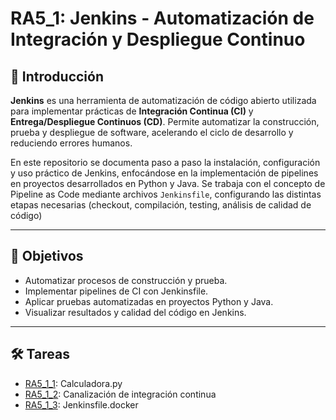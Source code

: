 # RA5_1: Jenkins - Automatización de Integración y Despliegue Continuo

## 📌 Introducción

**Jenkins** es una herramienta de automatización de código abierto utilizada para implementar prácticas de **Integración Continua (CI)** y **Entrega/Despliegue Continuos (CD)**. Permite automatizar la construcción, prueba y despliegue de software, acelerando el ciclo de desarrollo y reduciendo errores humanos.

En este repositorio se documenta paso a paso la instalación, configuración y uso práctico de Jenkins, enfocándose en la implementación de pipelines en proyectos desarrollados en Python y Java. Se trabaja con el concepto de Pipeline as Code mediante archivos `Jenkinsfile`, configurando las distintas etapas necesarias (checkout, compilación, testing, análisis de calidad de código)

---

## 🎯 Objetivos

- Automatizar procesos de construcción y prueba.
- Implementar pipelines de CI con Jenkinsfile.
- Aplicar pruebas automatizadas en proyectos Python y Java.
- Visualizar resultados y calidad del código en Jenkins.

---

## 🛠️ Tareas

* [RA5_1_1](RA5_1_1): Calculadora.py
* [RA5_1_2](RA5_1_2): Canalización de integración continua
* [RA5_1_3](RA5_1_3): Jenkinsfile.docker
